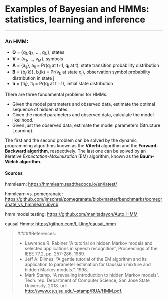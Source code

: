 # Examples of Bayesian and HMMs: statistics, learning and inference

---
### An HMM:
 - **Q** = {q<sub>1</sub>,q<sub>2</sub>, .. , q<sub>N</sub>}, states
 - **V** = {v<sub>1</sub>, ..., v<sub>M</sub>}, symbols
 - **A** = {a<sub>ij</sub>}, a<sub>ij</sub> = Pr(q<sub>j</sub> at t+1, q<sub>i</sub> at t), state transition probability distribution
 - **B** = {b<sub>j</sub>(k)}, b<sub>j</sub>(k) = Pr(v<sub>k</sub> at state q<sub>j</sub>), observation symbol probability distribution in state j
 - **π** = {π<sub>i</sub>}, π<sub>i</sub> = Pr(q<sub>i</sub> at t =1), initial state distribution


There are three fundamental problems for HMMs:
- Given the model parameters and observed data, estimate the optimal sequence of hidden states.
- Given the model parameters and observed data, calculate the model likelihood.
- Given just the observed data, estimate the model parameters (Structure Learning).

The first and the second problem can be solved by the dynamic programming algorithms known as the **Viterbi** algorithm and the **Forward-Backward algorithm**, respectively.
The last one can be solved by an iterative *Expectation-Maximization* (EM) algorithm, known as the **Baum-Welch algorithm**.


#### Sources
hmmlearn: https://hmmlearn.readthedocs.io/en/latest/

hmmlearn vs. pomegranate: https://github.com/jmschrei/pomegranate/blob/master/benchmarks/pomegranate_vs_hmmlearn.ipynb

hmm model testing: https://github.com/manitadayon/Auto_HMM

causal Hmms: https://github.com/LilJing/causal_hmm 

>#####References: 
>  - Lawrence R. Rabiner “A tutorial on hidden Markov models and selected applications in speech recognition”, Proceedings of the IEEE 77.2, pp. 257-286, 1989.
>  - Jeff A. Bilmes, “A gentle tutorial of the EM algorithm and its application to parameter estimation for Gaussian mixture and hidden Markov models.”, 1998.
>  - Mark Stamp. “A revealing introduction to hidden Markov models”. Tech. rep. Department of Computer Science, San Jose State University, 2018. url: http://www.cs.sjsu.edu/~stamp/RUA/HMM.pdf.

